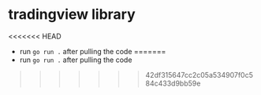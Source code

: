 # tradingview library
<<<<<<< HEAD
- run `go run .` after pulling the code
=======
- run `go run .` after pulling the code
>>>>>>> 42df315647cc2c05a534907f0c584c433d9bb59e
